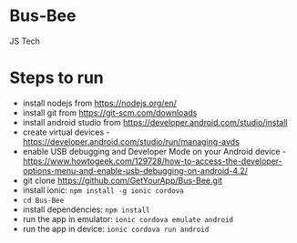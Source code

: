 # Bus-Bee
JS Tech


# Steps to run
 - install nodejs from https://nodejs.org/en/
 - install git from https://git-scm.com/downloads
 - install android studio from https://developer.android.com/studio/install
 - create virtual devices - https://developer.android.com/studio/run/managing-avds
 - enable USB debugging and Developer Mode on your Android device - https://www.howtogeek.com/129728/how-to-access-the-developer-options-menu-and-enable-usb-debugging-on-android-4.2/
 - git clone https://github.com/GetYourApp/Bus-Bee.git
 - install ionic: `npm install -g ionic cordova`
 - `cd Bus-Bee`
 - install dependencies: `npm install`
 - run the app in emulator: `ionic cordova emulate android`
 - run the app in device: `ionic cordova run android`
